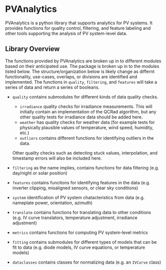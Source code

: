 # PVAnalytics

PVAnalytics is a python library that supports analytics for PV
systems. It provides functions for quality control, filtering, and
feature labeling and other tools supporting the analysis of PV
system-level data.

## Library Overview

The functions provided by PVAnalytics are broken up in to different
modules based on their anticipated use. The package is broken up in to
the modules listed below. The structure/organization below is likely
change as differnt functionality, use-cases, overlaps, or divisions
are identified and implemented. The functions in `quality`,
`filtering`, and `features` will take a series of data and return a
series of booleans.
* `quality` contains submodules for different kinds of data quality
  checks.
  * `irradiance` quality checks for irradiance measurements. This will
    initially contain an implementation of the QCRad algorithm, but
    any other quality tests for irradiance data should be added here.
  * `weather` has quality checks for weather data (for example tests
    for physically plausible values of temperature, wind speed,
    humidity, etc.)
  * `outliers` contains different functions for identifying outliers
    in the data.

  Other quality checks such as detecting stuck values, interpolation,
  and timestamp errors will also be included here.
* `filtering` as the name implies, contains functions for data
  filtering (e.g. day/night or solar position)
* `features` contains funcitons for identifying features in the data
  (e.g. inverter clipping, misaligned sensors, or clear sky
  conditions)
* `system` identification of PV system chatacteristics from data
  (e.g. nameplate power, orientation, azimuth)
* `translate` contains functions for translating data to other
  conditions (e.g. IV curve translators, temperature adjustment,
  irradiance adjustment)
* `metrics` contains functions for computing PV system-level metrics
* `fitting` contains submodules for different types of models that can
  be fit to data (e.g. diode models, IV curve equations, or
  temperature models)
* `dataclasses` contains classes for normalizing data (e.g. an
  `IVCurve` class)
